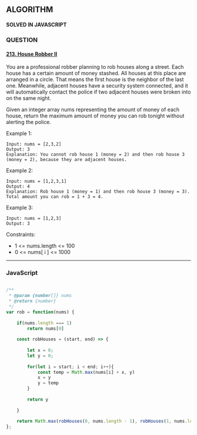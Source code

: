 ## ALGORITHM

#### SOLVED IN JAVASCRIPT
### QUESTION

#### [213. House Robber II](https://leetcode.com/problems/house-robber-ii/)

You are a professional robber planning to rob houses along a street. Each house has a certain amount of money stashed. All houses at this place are arranged in a circle. That means the first house is the neighbor of the last one. Meanwhile, adjacent houses have a security system connected, and it will automatically contact the police if two adjacent houses were broken into on the same night.

Given an integer array nums representing the amount of money of each house, return the maximum amount of money you can rob tonight without alerting the police.

Example 1:

```
Input: nums = [2,3,2]
Output: 3
Explanation: You cannot rob house 1 (money = 2) and then rob house 3 (money = 2), because they are adjacent houses.
```

Example 2:

```
Input: nums = [1,2,3,1]
Output: 4
Explanation: Rob house 1 (money = 1) and then rob house 3 (money = 3).
Total amount you can rob = 1 + 3 = 4.
```

Example 3:

```
Input: nums = [1,2,3]
Output: 3
```

Constraints:

* 1 <= nums.length <= 100
* 0 <= nums[ i ] <= 1000

-----

### JavaScript

```js

/**
 * @param {number[]} nums
 * @return {number}
 */
var rob = function(nums) {
    
    if(nums.length === 1)
        return nums[0]
    
    const robHouses = (start, end) => {
        
        let x = 0;
        let y = 0;
        
        for(let i = start; i < end; i++){
            const temp = Math.max(nums[i] + x, y)
            x = y
            y = temp
        }
        
        return y
        
    }
    
    return Math.max(robHouses(0, nums.length - 1), robHouses(1, nums.length))
};

```
